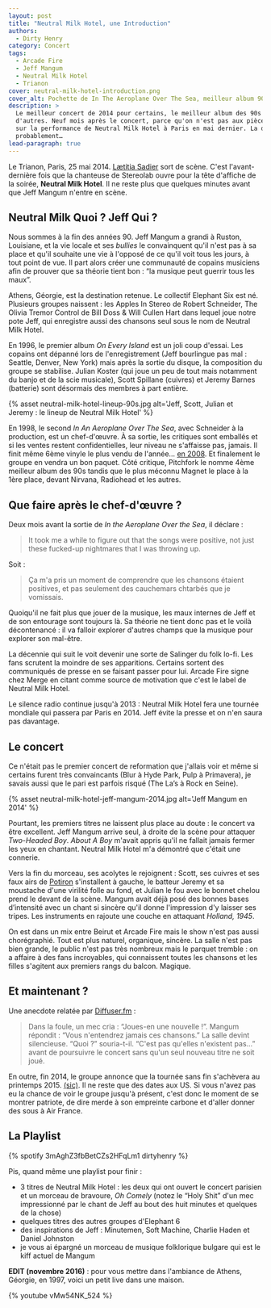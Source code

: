 ```yaml
---
layout: post
title: "Neutral Milk Hotel, une Introduction"
authors:
  - Dirty Henry
category: Concert
tags:
  - Arcade Fire
  - Jeff Mangum
  - Neutral Milk Hotel
  - Trianon
cover: neutral-milk-hotel-introduction.png
cover_alt: Pochette de In The Aeroplane Over The Sea, meilleur album 90s ?
description: >
  Le meilleur concert de 2014 pour certains, le meilleur album des 90s pour
  d'autres. Neuf mois après le concert, parce qu'on n'est pas aux pièces, retour
  sur la performance de Neutral Milk Hotel à Paris en mai dernier. La dernière,
  probablement…
lead-paragraph: true
---
```


Le Trianon, Paris, 25 mai 2014. [Lætitia Sadier][1] sort de scène. C'est
l'avant-dernière fois que la chanteuse de Stereolab ouvre pour la tête d'affiche
de la soirée, **Neutral Milk Hotel**. Il ne reste plus que quelques minutes
avant que Jeff Mangum n'entre en scène.

## Neutral Milk Quoi ? Jeff Qui ?

Nous sommes à la fin des années 90. Jeff Mangum a grandi à Ruston, Louisiane, et
la vie locale et ses _bullies_ le convainquent qu'il n'est pas à sa place et
qu'il souhaite une vie à l'opposé de ce qu'il voit tous les jours, à tout point
de vue. Il part alors créer une communauté de copains musiciens afin de prouver
que sa théorie tient bon : “la musique peut guerrir tous les maux”.

Athens, Géorgie, est la destination retenue. Le collectif Elephant Six est né.
Plusieurs groupes naissent : les Apples In Stereo de Robert Schneider, The
Olivia Tremor Control de Bill Doss & Will Cullen Hart dans lequel joue notre
pote Jeff, qui enregistre aussi des chansons seul sous le nom de Neutral Milk
Hotel.

En 1996, le premier album _On Every Island_ est un joli coup d'essai. Les
copains ont dépanné lors de l'enregistrement (Jeff bourlingue pas mal : Seattle,
Denver, New York) mais après la sortie du disque, la composition du groupe se
stabilise. Julian Koster (qui joue un peu de tout mais notamment du banjo et de
la scie musicale), Scott Spillane (cuivres) et Jeremy Barnes (batterie) sont
désormais des membres à part entière.

{% asset neutral-milk-hotel-lineup-90s.jpg alt='Jeff, Scott, Julian et Jeremy : le lineup de Neutral Milk Hotel' %}

En 1998, le second _In An Aeroplane Over The Sea_, avec Schneider à la
production, est un chef-d'œuvre. À sa sortie, les critiques sont emballés et si
les ventes restent confidentielles, leur niveau ne s'affaisse pas, jamais. Il
finit même 6ème vinyle le plus vendu de l'année… [en 2008][5]. Et finalement le
groupe en vendra un bon paquet. Côté critique, Pitchfork le nomme 4ème meilleur
album des 90s tandis que le plus méconnu Magnet le place à la 1ère place, devant
Nirvana, Radiohead et les autres.

## Que faire après le chef-d'œuvre ?

Deux mois avant la sortie de _In the Aeroplane Over the Sea_, il déclare :

> It took me a while to figure out that the songs were positive, not just these
> fucked-up nightmares that I was throwing up.

Soit :

> Ça m'a pris un moment de comprendre que les chansons étaient positives, et pas
> seulement des cauchemars chtarbés que je vomissais.

Quoiqu'il ne fait plus que jouer de la musique, les maux internes de Jeff et de
son entourage sont toujours là. Sa théorie ne tient donc pas et le voilà
décontenancé : il va falloir explorer d'autres champs que la musique pour
explorer son mal-être.

La décennie qui suit le voit devenir une sorte de Salinger du folk lo-fi. Les
fans scrutent la moindre de ses apparitions. Certains sortent des communiqués de
presse en se faisant passer pour lui. Arcade Fire signe chez Merge en citant
comme source de motivation que c'est le label de Neutral Milk Hotel.

Le silence radio continue jusqu'à 2013 : Neutral Milk Hotel fera une tournée
mondiale qui passera par Paris en 2014. Jeff évite la presse et on n'en saura
pas davantage.

## Le concert

Ce n'était pas le premier concert de reformation que j'allais voir et même si
certains furent très convaincants (Blur à Hyde Park, Pulp à Primavera), je
savais aussi que le pari est parfois risqué (The La’s à Rock en Seine).

{% asset neutral-milk-hotel-jeff-mangum-2014.jpg alt='Jeff Mangum en 2014' %}

Pourtant, les premiers titres ne laissent plus place au doute : le concert va
être excellent. Jeff Mangum arrive seul, à droite de la scène pour attaquer
_Two-Headed Boy_. _About A Boy_ m'avait appris qu'il ne fallait jamais fermer
les yeux en chantant. Neutral Milk Hotel m'a démontré que c'était une connerie.

Vers la fin du morceau, ses acolytes le rejoignent : Scott, ses cuivres et ses
faux airs de [Potiron][2] s'installent à gauche, le batteur Jeremy et sa
moustache d'une virilité folle au fond, et Julian le fou avec le bonnet chelou
prend le devant de la scène. Mangum avait déjà posé des bonnes bases d’intensité
avec un chant si sincère qu'il donne l'impression d'y laisser ses tripes. Les
instruments en rajoute une couche en attaquant _Holland, 1945_.

On est dans un mix entre Beirut et Arcade Fire mais le show n'est pas aussi
chorégraphié. Tout est plus naturel, organique, sincère. La salle n'est pas bien
grande, le public n'est pas très nombreux mais le parquet tremble : on a affaire
à des fans incroyables, qui connaissent toutes les chansons et les filles
s'agitent aux premiers rangs du balcon. Magique.

## Et maintenant ?

Une anecdote relatée par [Diffuser.fm][3] :

> Dans la foule, un mec cria : “Joues-en une nouvelle !”. Mangum répondit :
> “Vous n'entendrez jamais ces chansons.” La salle devint silencieuse. “Quoi ?”
> souria-t-il. “C'est pas qu'elles n'existent pas…” avant de poursuivre le
> concert sans qu'un seul nouveau titre ne soit joué.

En outre, fin 2014, le groupe annonce que la tournée sans fin s'achèvera au
printemps 2015. [(sic)][4]. Il ne reste que des dates aux US. Si vous n'avez pas
eu la chance de voir le groupe jusqu'à présent, c'est donc le moment de se
montrer patriote, de dire merde à son empreinte carbone et d'aller donner des
sous à Air France.

## La Playlist

{% spotify 3mAghZ3fbBetCZs2HFqLm1 dirtyhenry %}

Pis, quand même une playlist pour finir :

- 3 titres de Neutral Milk Hotel : les deux qui ont ouvert le concert parisien
  et un morceau de bravoure, _Oh Comely_ (notez le “Holy Shit” d'un mec
  impressionné par le chant de Jeff au bout des huit minutes et quelques de la
  chose)
- quelques titres des autres groupes d'Elephant 6
- des inspirations de Jeff : Minutemen, Soft Machine, Charlie Haden et Daniel
  Johnston
- je vous ai épargné un morceau de musique folklorique bulgare qui est le kiff
  actuel de Mangum

**EDIT (novembre 2016)** : pour vous mettre dans l'ambiance de Athens, Géorgie,
en 1997, voici un petit live dans une maison.

{% youtube vMw54NK_524 %}

[1]: http://fr.wikipedia.org/wiki/Lætitia_Sadier
[2]: https://www.google.com/search?q=potiron+oui-oui
[3]:
  http://diffuser.fm/jeff-mangum-plays-intimate-show-tells-audience-theyll-never-hear-his-new-songs/
[4]:
  http://pitchfork.com/news/57791-neutral-milk-hotel-announce-last-tour-for-the-forseeable-future/
[5]:
  https://www.rollingstone.com/music/music-news/radiohead-neutral-milk-hotel-help-vinyl-sales-almost-double-in-2008-252602/
